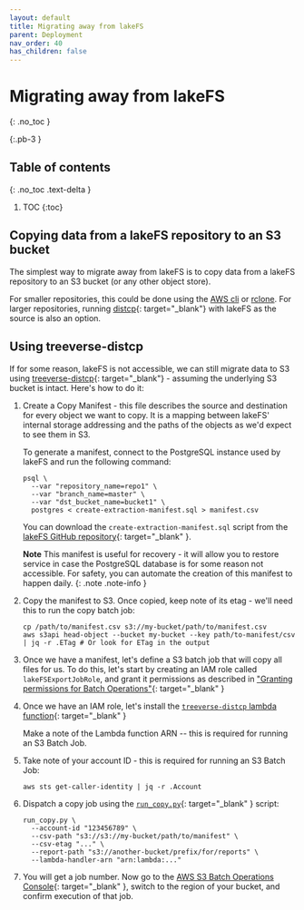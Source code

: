 ```yaml
---
layout: default
title: Migrating away from lakeFS
parent: Deployment
nav_order: 40
has_children: false
---
```


# Migrating away from lakeFS
{: .no_toc }

{:.pb-3 }

## Table of contents
{: .no_toc .text-delta }

1. TOC
{:toc}

## Copying data from a lakeFS repository to an S3 bucket

The simplest way to migrate away from lakeFS is to copy data from a lakeFS repository to an S3 bucket
(or any other object store).

For smaller repositories, this could be done using the [AWS cli](../using/aws_cli.md) or [rclone](../using/rclone.md).
For larger repositories, running [distcp](https://hadoop.apache.org/docs/current/hadoop-distcp/DistCp.html){: target="_blank"} with lakeFS as the source is also an option.


## Using treeverse-distcp

If for some reason, lakeFS is not accessible, we can still migrate data to S3 using [treeverse-distcp](https://github.com/treeverse/treeverse-distcp){: target="_blank"} -
assuming the underlying S3 bucket is intact. Here's how to do it:

1. Create a Copy Manifest - this file describes the source and destination for every object we want to copy. It is a mapping between lakeFS' internal storage addressing and the paths of the objects as we'd expect to see them in S3.
   
   To generate a manifest, connect to the PostgreSQL instance used by lakeFS and run the following command:
   
   ```shell
   psql \
     --var "repository_name=repo1" \
     --var "branch_name=master" \
     --var "dst_bucket_name=bucket1" \
     postgres < create-extraction-manifest.sql > manifest.csv
   ```
   
   You can download the `create-extraction-manifest.sql` script from the [lakeFS GitHub repository](https://github.com/treeverse/lakeFS/blob/master/scripts/create-extraction-manifest.sql){: target="_blank" }.
   
   **Note** This manifest is useful for recovery - it will allow you to restore service in case the PostgreSQL database is for some reason not accessible.
   For safety, you can automate the creation of this manifest to happen daily. 
   {: .note .note-info }
1. Copy the manifest to S3. Once copied, keep note of its etag - we'll need this to run the copy batch job:
   
   ```shell
   cp /path/to/manifest.csv s3://my-bucket/path/to/manifest.csv
   aws s3api head-object --bucket my-bucket --key path/to-manifest/csv | jq -r .ETag # Or look for ETag in the output
   ```
1. Once we have a manifest, let's define a S3 batch job that will copy all files for us.
To do this, let's start by creating an IAM role called `lakeFSExportJobRole`, and grant it permissions as described in ["Granting permissions for Batch Operations"](https://docs.aws.amazon.com/AmazonS3/latest/dev/batch-ops-iam-role-policies.html#batch-ops-iam-role-policies-create){: target="_blank" }
1. Once we have an IAM role, let's install the [`treeverse-distcp` lambda function](https://github.com/treeverse/treeverse-distcp/blob/master/lambda_handler.py){: target="_blank" }

   Make a note of the Lambda function ARN -- this is required for running an S3 Batch Job.
1. Take note of your account ID - this is required for running an S3 Batch Job:
   
   ```shell
   aws sts get-caller-identity | jq -r .Account
   ```
1. Dispatch a copy job using the [`run_copy.py`](https://github.com/treeverse/treeverse-distcp/blob/master/run_copy.py){: target="_blank" } script:
   
   ```shell
   run_copy.py \
     --account-id "123456789" \
     --csv-path "s3://s3://my-bucket/path/to/manifest" \
     --csv-etag "..." \
     --report-path "s3://another-bucket/prefix/for/reports" \
     --lambda-handler-arn "arn:lambda:..."
   ```
1. You will get a job number. Now go to the [AWS S3 Batch Operations Console](https://s3.console.aws.amazon.com/s3/jobs){: target="_blank" }, switch to the region of your bucket, and confirm execution of that job.

